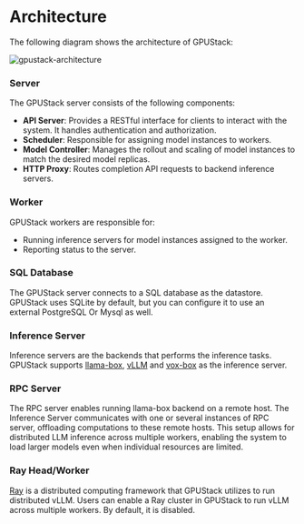 # Architecture

The following diagram shows the architecture of GPUStack:

![gpustack-architecture](assets/gpustack-architecture.svg)

### Server

The GPUStack server consists of the following components:

- **API Server**: Provides a RESTful interface for clients to interact with the system. It handles authentication and authorization.
- **Scheduler**: Responsible for assigning model instances to workers.
- **Model Controller**: Manages the rollout and scaling of model instances to match the desired model replicas.
- **HTTP Proxy**: Routes completion API requests to backend inference servers.

### Worker

GPUStack workers are responsible for:

- Running inference servers for model instances assigned to the worker.
- Reporting status to the server.

### SQL Database

The GPUStack server connects to a SQL database as the datastore. GPUStack uses SQLite by default, but you can configure it to use an external PostgreSQL Or Mysql as well.

### Inference Server

Inference servers are the backends that performs the inference tasks. GPUStack supports [llama-box](https://github.com/gpustack/llama-box), [vLLM](https://github.com/vllm-project/vllm) and [vox-box](https://github.com/gpustack/vox-box) as the inference server.

### RPC Server

The RPC server enables running llama-box backend on a remote host. The Inference Server communicates with one or several instances of RPC server, offloading computations to these remote hosts. This setup allows for distributed LLM inference across multiple workers, enabling the system to load larger models even when individual resources are limited.

### Ray Head/Worker

[Ray](https://ray.io) is a distributed computing framework that GPUStack utilizes to run distributed vLLM. Users can enable a Ray cluster in GPUStack to run vLLM across multiple workers. By default, it is disabled.
